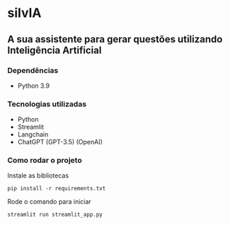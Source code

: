 # silvIA
## A sua assistente para gerar questões utilizando Inteligência Artificial
### Dependências

- Python 3.9

### Tecnologias utilizadas

- Python
- Streamlit
- Langchain
- ChatGPT (GPT-3.5) (OpenAI)
### Como rodar o projeto

Instale as bibliotecas
```console
pip install -r requirements.txt
```

Rode o comando para iniciar
```console
streamlit run streamlit_app.py
